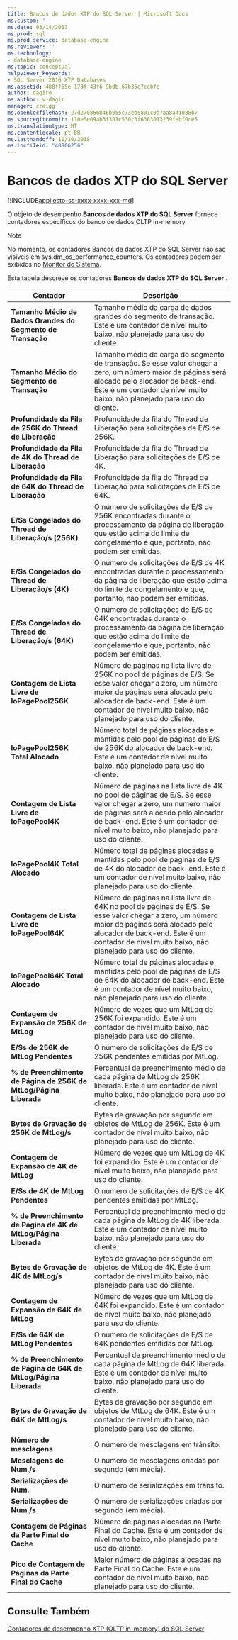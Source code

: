```yaml
---
title: Bancos de dados XTP do SQL Server | Microsoft Docs
ms.custom: ''
ms.date: 03/14/2017
ms.prod: sql
ms.prod_service: database-engine
ms.reviewer: ''
ms.technology:
- database-engine
ms.topic: conceptual
helpviewer_keywords:
- SQL Server 2016 XTP Databases
ms.assetid: 488ff55e-173f-43f6-9bdb-67b35e7cebfe
author: dagiro
ms.author: v-dagir
manager: craigg
ms.openlocfilehash: 27d270866846b055c73eb5801c0a7aa8a41088b7
ms.sourcegitcommit: 110e5e09ab3f301c530c3f6363013239febf0ce5
ms.translationtype: HT
ms.contentlocale: pt-BR
ms.lasthandoff: 10/10/2018
ms.locfileid: "48906256"
---
```

# <a name="sql-server-xtp-databases"></a>Bancos de dados XTP do SQL Server
[!INCLUDE[appliesto-ss-xxxx-xxxx-xxx-md](../../includes/appliesto-ss-xxxx-xxxx-xxx-md.md)]

O objeto de desempenho **Bancos de dados XTP do SQL Server** fornece contadores específicos do banco de dados OLTP in-memory.

> [!NOTE]
>  No momento, os contadores Bancos de dados XTP do SQL Server não são visíveis em sys.dm_os_performance_counters.  Os contadores podem ser exibidos no [Monitor do Sistema](../../relational-databases/performance/start-system-monitor-windows.md).

Esta tabela descreve os contadores **Bancos de dados XTP do SQL Server** .

|Contador|Descrição| 
|-------------|-----------------|  
|**Tamanho Médio de Dados Grandes do Segmento de Transação**|Tamanho médio da carga de dados grandes do segmento de transação. Este é um contador de nível muito baixo, não planejado para uso do cliente.|
|**Tamanho Médio do Segmento de Transação**|Tamanho médio da carga do segmento de transação. Se esse valor chegar a zero, um número maior de páginas será alocado pelo alocador de back-end. Este é um contador de nível muito baixo, não planejado para uso do cliente.|
|**Profundidade da Fila de 256K do Thread de Liberação**|Profundidade da fila do Thread de Liberação para solicitações de E/S de 256K.|
|**Profundidade da Fila de 4K do Thread de Liberação**|Profundidade da fila do Thread de Liberação para solicitações de E/S de 4K.|
|**Profundidade da Fila de 64K do Thread de Liberação**|Profundidade da fila do Thread de Liberação para solicitações de E/S de 64K.|
|**E/Ss Congelados do Thread de Liberação/s (256K)**|O número de solicitações de E/S de 256K encontradas durante o processamento da página de liberação que estão acima do limite de congelamento e que, portanto, não podem ser emitidas.|
|**E/Ss Congelados do Thread de Liberação/s (4K)**|O número de solicitações de E/S de 4K encontradas durante o processamento da página de liberação que estão acima do limite de congelamento e que, portanto, não podem ser emitidas.|
|**E/Ss Congelados do Thread de Liberação/s (64K)**|O número de solicitações de E/S de 64K encontradas durante o processamento da página de liberação que estão acima do limite de congelamento e que, portanto, não podem ser emitidas.|
|**Contagem de Lista Livre de IoPagePool256K**|Número de páginas na lista livre de 256K no pool de páginas de E/S. Se esse valor chegar a zero, um número maior de páginas será alocado pelo alocador de back-end. Este é um contador de nível muito baixo, não planejado para uso do cliente.|
|**IoPagePool256K Total Alocado**|Número total de páginas alocadas e mantidas pelo pool de páginas de E/S de 256K do alocador de back-end. Este é um contador de nível muito baixo, não planejado para uso do cliente.|
|**Contagem de Lista Livre de IoPagePool4K**|Número de páginas na lista livre de 4K no pool de páginas de E/S. Se esse valor chegar a zero, um número maior de páginas será alocado pelo alocador de back-end. Este é um contador de nível muito baixo, não planejado para uso do cliente.|
|**IoPagePool4K Total Alocado**|Número total de páginas alocadas e mantidas pelo pool de páginas de E/S de 4K do alocador de back-end. Este é um contador de nível muito baixo, não planejado para uso do cliente.|
|**Contagem de Lista Livre de IoPagePool64K**|Número de páginas na lista livre de 64K no pool de páginas de E/S. Se esse valor chegar a zero, um número maior de páginas será alocado pelo alocador de back-end. Este é um contador de nível muito baixo, não planejado para uso do cliente.|
|**IoPagePool64K Total Alocado**|Número total de páginas alocadas e mantidas pelo pool de páginas de E/S de 64K do alocador de back-end. Este é um contador de nível muito baixo, não planejado para uso do cliente.|
|**Contagem de Expansão de 256K de MtLog**|Número de vezes que um MtLog de 256K foi expandido. Este é um contador de nível muito baixo, não planejado para uso do cliente.|
|**E/Ss de 256K de MtLog Pendentes**|O número de solicitações de E/S de 256K pendentes emitidas por MtLog.|
|**% de Preenchimento de Página de 256K de MtLog/Página Liberada**|Percentual de preenchimento médio de cada página de MtLog de 256K liberada. Este é um contador de nível muito baixo, não planejado para uso do cliente.|
|**Bytes de Gravação de 256K de MtLog/s**|Bytes de gravação por segundo em objetos de MtLog de 256K. Este é um contador de nível muito baixo, não planejado para uso do cliente.|
|**Contagem de Expansão de 4K de MtLog**|Número de vezes que um MtLog de 4K foi expandido. Este é um contador de nível muito baixo, não planejado para uso do cliente.|
|**E/Ss de 4K de MtLog Pendentes**|O número de solicitações de E/S de 4K pendentes emitidas por MtLog.|
|**% de Preenchimento de Página de 4K de MtLog/Página Liberada**|Percentual de preenchimento médio de cada página de MtLog de 4K liberada. Este é um contador de nível muito baixo, não planejado para uso do cliente.|
|**Bytes de Gravação de 4K de MtLog/s**|Bytes de gravação por segundo em objetos de MtLog de 4K. Este é um contador de nível muito baixo, não planejado para uso do cliente.|
|**Contagem de Expansão de 64K de MtLog**|Número de vezes que um MtLog de 64K foi expandido. Este é um contador de nível muito baixo, não planejado para uso do cliente.|
|**E/Ss de 64K de MtLog Pendentes**|O número de solicitações de E/S de 64K pendentes emitidas por MtLog.|
|**% de Preenchimento de Página de 64K de MtLog/Página Liberada**|Percentual de preenchimento médio de cada página de MtLog de 64K liberada. Este é um contador de nível muito baixo, não planejado para uso do cliente.|
|**Bytes de Gravação de 64K de MtLog/s**|Bytes de gravação por segundo em objetos de MtLog de 64K. Este é um contador de nível muito baixo, não planejado para uso do cliente.|
|**Número de mesclagens**|O número de mesclagens em trânsito.|
|**Mesclagens de Num./s**|O número de mesclagens criadas por segundo (em média).|
|**Serializações de Num.**|O número de serializações em trânsito.|
|**Serializações de Num./s**|O número de serializações criadas por segundo (em média).|
|**Contagem de Páginas da Parte Final do Cache**|Número de páginas alocadas na Parte Final do Cache. Este é um contador de nível muito baixo, não planejado para uso do cliente.|
|**Pico de Contagem de Páginas da Parte Final do Cache**|Maior número de páginas alocadas na Parte Final do Cache. Este é um contador de nível muito baixo, não planejado para uso do cliente.|


## <a name="see-also"></a>Consulte Também  
[Contadores de desempenho XTP &#40;OLTP in-memory&#41; do SQL Server](../../relational-databases/performance-monitor/sql-server-xtp-in-memory-oltp-performance-counters.md)
